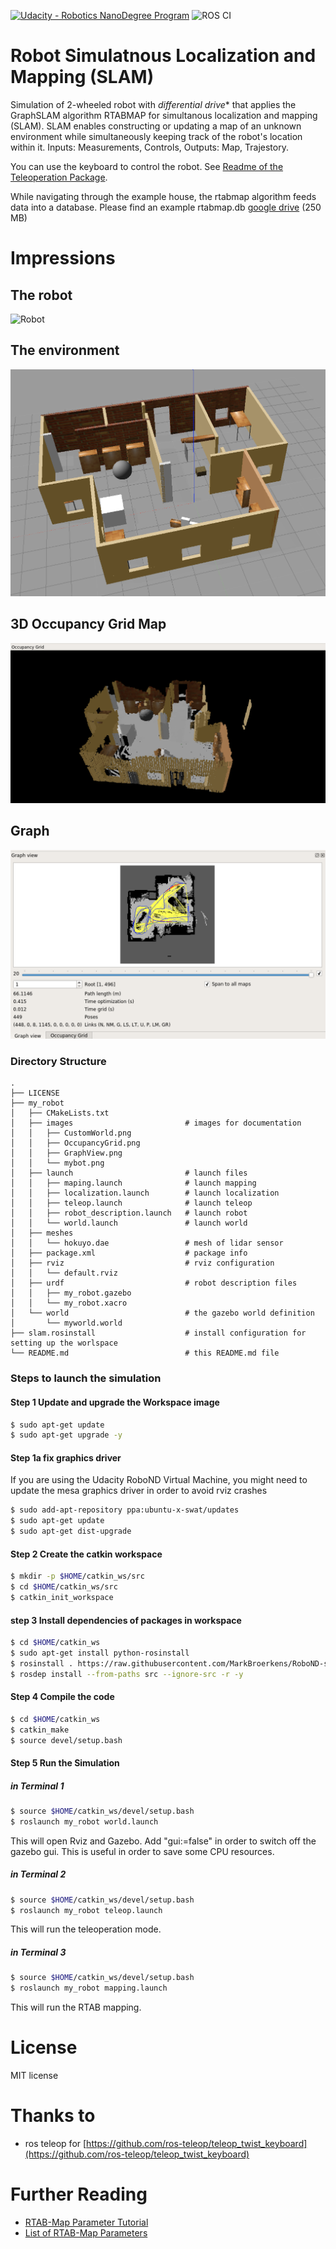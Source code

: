[![Udacity - Robotics NanoDegree Program](https://s3-us-west-1.amazonaws.com/udacity-robotics/Extra+Images/RoboND_flag.png)](https://www.udacity.com/robotics) 
![ROS CI](https://github.com/MarkBroerkens/RoboND-slam/workflows/ROS%20CI/badge.svg)

# Robot Simulatnous Localization and Mapping (SLAM)
Simulation of 2-wheeled robot with *differential drive** that applies the GraphSLAM algorithm RTABMAP for simultanous localization and mapping (SLAM). 
SLAM enables constructing or updating a map of an unknown environment while simultaneously keeping track of the robot's location within it. Inputs: Measurements, Controls, Outputs: Map, Trajestory.

You can use the keyboard to control the robot. See [Readme of the Teleoperation Package](https://github.com/ros-teleop/teleop_twist_keyboard/blob/master/README.md).

While navigating through the example house, the rtabmap algorithm feeds data into a database.
Please find an example rtabmap.db [google drive](https://drive.google.com/file/d/1wC75SiQJfYWx492gvRxLaDUZ7mNRxkrQ/view?usp=sharing) (250 MB)


# Impressions
## The robot
![Robot](https://github.com/MarkBroerkens/RoboND-slam/blob/main/my_robot/images/mybot.png)

## The environment
![World](https://github.com/MarkBroerkens/RoboND-slam/blob/main/my_robot/images/CustomWorld.png)

## 3D Occupancy Grid Map
![3D Occupancy Grid](https://github.com/MarkBroerkens/RoboND-slam/blob/main/my_robot/images/OccupancyGrid.png)

## Graph
![RTABMap Database Viewer](https://github.com/MarkBroerkens/RoboND-slam/blob/main/my_robot/images/GraphView.png)


### Directory Structure
```
.
├── LICENSE
├── my_robot
│   ├── CMakeLists.txt
│   ├── images                         # images for documentation
│   │   ├── CustomWorld.png
│   │   ├── OccupancyGrid.png
│   │   ├── GraphView.png
│   │   └── mybot.png
│   ├── launch                         # launch files
│   │   ├── maping.launch              # launch mapping
│   │   ├── localization.launch        # launch localization
│   │   ├── teleop.launch              # launch teleop
│   │   ├── robot_description.launch   # launch robot
│   │   └── world.launch               # launch world
│   ├── meshes                         
│   │   └── hokuyo.dae                 # mesh of lidar sensor
│   ├── package.xml                    # package info
│   ├── rviz                           # rviz configuration
│   │   └── default.rviz
│   ├── urdf                           # robot description files
│   │   ├── my_robot.gazebo
│   │   └── my_robot.xacro
│   └── world                          # the gazebo world definition
│       └── myworld.world
├── slam.rosinstall                    # install configuration for setting up the worlspace
└── README.md                          # this README.md file

```


### Steps to launch the simulation

#### Step 1 Update and upgrade the Workspace image
```sh
$ sudo apt-get update
$ sudo apt-get upgrade -y
```

#### Step 1a fix graphics driver
If you are using the Udacity RoboND Virtual Machine, you might need to update the mesa graphics driver in order to avoid rviz crashes
```sh
$ sudo add-apt-repository ppa:ubuntu-x-swat/updates
$ sudo apt-get update
$ sudo apt-get dist-upgrade
```

#### Step 2 Create the catkin workspace
```sh
$ mkdir -p $HOME/catkin_ws/src
$ cd $HOME/catkin_ws/src
$ catkin_init_workspace
```

#### step 3 Install dependencies of packages in workspace
```sh
$ cd $HOME/catkin_ws
$ sudo apt-get install python-rosinstall
$ rosinstall . https://raw.githubusercontent.com/MarkBroerkens/RoboND-slam/main/slam.rosinstall
$ rosdep install --from-paths src --ignore-src -r -y
```


#### Step 4 Compile the code
```sh
$ cd $HOME/catkin_ws
$ catkin_make
$ source devel/setup.bash
```


#### Step 5 Run the Simulation 
##### in Terminal 1
```sh
$ source $HOME/catkin_ws/devel/setup.bash
$ roslaunch my_robot world.launch

```
This will open Rviz and Gazebo. Add "gui:=false" in order to switch off the gazebo gui. This is useful in order to save some CPU resources.

##### in Terminal 2
```sh
$ source $HOME/catkin_ws/devel/setup.bash
$ roslaunch my_robot teleop.launch

```
This will run the teleoperation mode.

##### in Terminal 3

```sh
$ source $HOME/catkin_ws/devel/setup.bash
$ roslaunch my_robot mapping.launch
```
This will run the RTAB mapping.




# License
MIT license

# Thanks to
* ros teleop for [https://github.com/ros-teleop/teleop_twist_keyboard](https://github.com/ros-teleop/teleop_twist_keyboard)

# Further Reading
* [RTAB-Map Parameter Tutorial](http://wiki.ros.org/rtabmap_ros/Tutorials/Advanced%20Parameter%20Tuning)
* [List of RTAB-Map Parameters](https://github.com/introlab/rtabmap/blob/master/corelib/include/rtabmap/core/Parameters.h)
